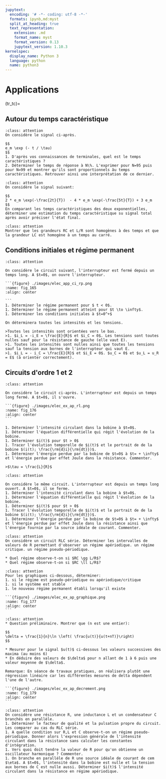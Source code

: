 ```yaml
---
jupytext:
  encoding: '# -*- coding: utf-8 -*-'
  formats: ipynb,md:myst
  split_at_heading: true
  text_representation:
    extension: .md
    format_name: myst
    format_version: 0.13
    jupytext_version: 1.10.3
kernelspec:
  display_name: Python 3
  language: python
  name: python3
---
```

# Applications

(tr_tc)=
## Autour du temps caractéristique

````{admonition} Interprétation d'un temps caractéristique 
:class: attention
On considère le signal ci-après.

$$
e_m \exp (- t / \tau)
$$
1. D'après vos connaissances de terminales, quel est le temps caractéristiques ?
2. Déterminer le temps de réponse à N\%. L'exprimer pour N=95 puis pour N=99 et montrer qu'ils sont proportionnels âu temps caractéristiques. Retrouver ainsi une interprétation de ce dernier.
````

````{admonition} Régime apériodique 
:class: attention
On considère le signal suivant:

$$
2 * e_m \exp(-\frac{2t}{T})  - 4 * e_m \exp(-\frac{5t}{T}) + 3 e_m
$$
En comparant les temps caractéristiques des deux exponentielles, déterminer une estimation du temps caractéristique su signal total après avoir préciser l'état final.
````

````{admonition} Homogénéité
:class: attention
Montrer que les grandeurs RC et L/R sont homogènes à des temps et que la grandeur LC est homogène à un temps au carré.
````

## Conditions initiales et régime permanent

````{admonition} Exercice 
:class: attention

On considère le circuit suivant, l'interrupteur est fermé depuis un temps long. A $t=0$, on ouvre l'interrupteur.

```{figure} ./images/elec_app_ci_rp.png
:name: fig_165
:align: center

```
1. Déterminer le régime permanent pour $ t < 0$.
1. Déterminer le régime permanent atteint pour $t \to \infty$.
1. Déterminer les conditions initiales à $t=0^+$

On déterminera toutes les intensités et les tensions.
````

````{topic} Eléments de réponse (sans justification)
>Toutes les intensités sont orientées vers le bas.
>1. $i_L = -i_E = \frac{E}{R}$ et $i_C = 0$. Les tensions sont toutes nulles sauf pour la résistance de gauche (elle vaut E).
>1. Toutes les intensités sont nulles ainsi que toutes les tensions sauf la tension aux bornes de l'interrupteur qui vaut E.
>1. $i_L = - i_C = \frac{E}{R}$ et $i_E = 0$. $u_C = 0$ et $u_L = u_R = E$ (à orienter correctement).
````

## Circuits d'ordre 1 et 2
````{admonition} Circuit RL 
:class: attention

On considère le circuit ci-après. L'interrupteur est depuis un temps long fermé. A $t=0$, il s'ouvre.

```{figure} ./images/elec_ex_ap_rl.png
:name: fig_176
:align: center
```

1. Déterminer l'intensité circulant dans la bobine à $t=0$.
1. Déterminer l'équation différentielle qui régit l'évolution de la bobine.
1. Déterminer $i(t)$ pour $t > 0$
1. Tracer l'évolution temporelle de $i(t)$ et le portrait de de la bobine $(i(t); \frac{\rm{d}i}{\rm{dt}})$.
1. Déterminer l'énergie perdue par la bobine de $t=0$ à $t= + \infty$ et l'énergie perdue par effet Joule dans la résistance. Commenter.
````

````{topic} Eléments de réponse
>$\tau = \frac{L}{R}$
````

````{admonition} Circuit RL bis
:class: attention

On considère le même circuit. L'interrupteur est depuis un temps long ouvert. A $t=0$, il se ferme.
1. Déterminer l'intensité circulant dans la bobine à $t=0$.
1. Déterminer l'équation différentielle qui régit l'évolution de la bobine.
1. Déterminer $i(t)$ pour $t > 0$
1. Tracer l'évolution temporelle de $i(t)$ et le portrait de de la bobine $(i(t); \frac{\rm{d}i}{\rm{dt}})$.
1. Déterminer l'énergie perdue par la bobine de $t=0$ à $t= + \infty$ et l'énergie perdue par effet Joule dans la résistance ainsi que l'énergie fournie par la source idéale de courant. Commenter.
````

````{admonition} Cas extrêmes 
:class: attention
On considère un circuit RLC série. Déterminer les intervalles de valeurs de R permettant d'observer un régime apériodique. un régime critique. un régime pseudo-périodique.

* Quel régime observe-t-on si $RC \gg L/R$?
* Quel régime observe-t-on si $RC \ll L/R$?
````

````{admonition} Etude graphique 
:class: attention
Pour les graphiques ci-dessous, déterminer:
1. si le régime est pseudo-périodique ou apériodique/critique
1. si le système est stable
1. le nouveau régime permanent établi lorsqu'il existe

```{figure} ./images/elec_ex_ap_graphique.png
:name: fig_177
:align: center
```
````

````{admonition} Décrément logarirthmique 
:class: attention
* Question préliminaire. Montrer que (n est une entier):

$$
\delta = \frac{1}{n}\ln \left( \frac{u(t)}{u(t+nT)}\right)
$$

* Mesurer pour le signal $u(t)$ ci-dessous les valeurs successives des maxima (au moins 6)
* En déduire des valeurs de $\delta$ pour n allant de 1 à 6 puis une valeur moyenne de $\delta$.

Remarque: En séance de travaux pratiques, on réalisera plutôt une régression linéaire car les différentes mesures de delta dépendent l'une de l'autre.

```{figure} ./images/elec_ex_ap_decrement.png
:name: fig_179
:align: center
```
````

````{admonition} RLC parallèle 
:class: attention
On considère une résistance R, une inductance L et un condensateur C branchés en parallèle.
1. Déterminer le facteur de qualité et la pulsation propre du circuit. Les comparer au cas du RLC série.
1. A quelle condition sur R,L et C observe-t-on un régime pseudo-périodique. Donner alors l'expression générale de l'intensité circulant dans la résistance sans calculer les constantes d'intégration.
1. Vers quoi doit tendre la valeur de R pour qu'on obtienne un oscillateur harmonique ? Commenter.
1. On branche en parallèle de R une source idéale de courant de cem $\eta$. A $t=0$, l'intensité dans la bobine est nulle et la tension aux bornes de C est nulle aussi. Déterminer $i(t)$ l'intensité circulant dans la résistance en régime apériodique.
````
